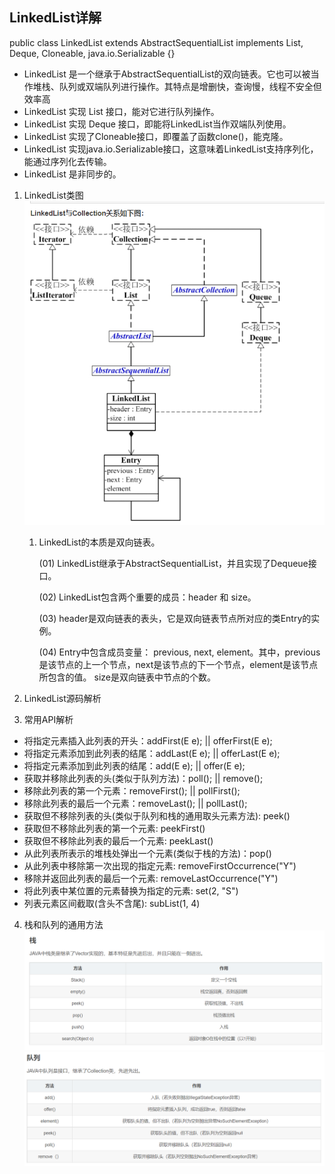 ## LinkedList详解

public class LinkedList<E>
extends AbstractSequentialList<E>
implements List<E>, Deque<E>, Cloneable, java.io.Serializable {}

* LinkedList 是一个继承于AbstractSequentialList的双向链表。它也可以被当作堆栈、队列或双端队列进行操作。其特点是增删快，查询慢，线程不安全但效率高
* LinkedList 实现 List 接口，能对它进行队列操作。
* LinkedList 实现 Deque 接口，即能将LinkedList当作双端队列使用。
* LinkedList 实现了Cloneable接口，即覆盖了函数clone()，能克隆。
* LinkedList 实现java.io.Serializable接口，这意味着LinkedList支持序列化，能通过序列化去传输。
* LinkedList 是非同步的。

1. LinkedList类图
   ![img.png](img.png)
    1. LinkedList的本质是双向链表。<p>
       (01) LinkedList继承于AbstractSequentialList，并且实现了Dequeue接口。<p>
       (02) LinkedList包含两个重要的成员：header 和 size。<p>
       (03) header是双向链表的表头，它是双向链表节点所对应的类Entry的实例。<p>
       (04) Entry中包含成员变量： previous, next, element。其中，previous是该节点的上一个节点，next是该节点的下一个节点，element是该节点所包含的值。
       size是双向链表中节点的个数。

2. LinkedList源码解析
3. 常用API解析

* 将指定元素插入此列表的开头：addFirst(E e); || offerFirst(E e);
* 将指定元素添加到此列表的结尾：addLast(E e); || offerLast(E e);
* 将指定元素添加到此列表的结尾：add(E e); || offer(E e);
* 获取并移除此列表的头(类似于队列方法)：poll(); || remove();
* 移除此列表的第一个元素：removeFirst(); || pollFirst();
* 移除此列表的最后一个元素：removeLast(); || pollLast();
* 获取但不移除列表的头(类似于队列和栈的通用取头元素方法): peek()
* 获取但不移除此列表的第一个元素: peekFirst()
* 获取但不移除此列表的最后一个元素: peekLast()
* 从此列表所表示的堆栈处弹出一个元素(类似于栈的方法)：pop()
* 从此列表中移除第一次出现的指定元素: removeFirstOccurrence("Y")
* 移除并返回此列表的最后一个元素: removeLastOccurrence("Y")
* 将此列表中某位置的元素替换为指定的元素: set(2, "S")
* 列表元素区间截取(含头不含尾): subList(1, 4)
4. 栈和队列的通用方法
![img_1.png](img_1.png)
![img_2.png](img_2.png)
